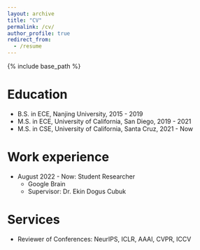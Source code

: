 ```yaml
---
layout: archive
title: "CV"
permalink: /cv/
author_profile: true
redirect_from:
  - /resume
---
```


{% include base_path %}

Education
======
* B.S. in ECE, Nanjing University, 2015 - 2019
* M.S. in ECE, University of California, San Diego, 2019 - 2021
* M.S. in CSE, University of California, Santa Cruz, 2021 - Now 

Work experience
======
* August 2022 - Now: Student Researcher
  * Google Brain
  * Supervisor: Dr. Ekin Dogus Cubuk

Services
======
* Reviewer of Conferences: NeurIPS, ICLR, AAAI, CVPR, ICCV

<!-- * Fall 2015: Research Assistant
  * Github University
  * Duties included: Merging pull requests
  * Supervisor: Professor Hub -->
  
<!-- Skills
======
* Skill 1
* Skill 2
  * Sub-skill 2.1
  * Sub-skill 2.2
  * Sub-skill 2.3
* Skill 3

Publications
======
  <ul>{% for post in site.publications %}
    {% include archive-single-cv.html %}
  {% endfor %}</ul>
  
Talks
======
  <ul>{% for post in site.talks %}
    {% include archive-single-talk-cv.html %}
  {% endfor %}</ul>
  
Teaching
======
  <ul>{% for post in site.teaching %}
    {% include archive-single-cv.html %}
  {% endfor %}</ul>
  
Service and leadership
======
* Currently signed in to 43 different slack teams -->
